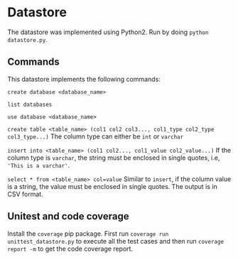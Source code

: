 # Datastore

The datastore was implemented using Python2.  Run by doing ```python datastore.py```.

## Commands

This datastore implements the following commands:

```create database <database_name>```

```list databases```

```use database <database_name>```

```create table <table_name> (col1 col2 col3..., col1_type col2_type col3_type...)```
The column type can either be ```int``` or ```varchar```

```insert into <table_name> (col1 col2..., col1_value col2_value...)```
If the column type is ```varchar```, the string must be enclosed in single quotes, i.e, ```'This is a varchar'```.

```select * from <table_name> col=value```
Similar to ```insert```, if the column value is a string, the value must be enclosed in single quotes.  The output is in CSV format.

## Unitest and code coverage

Install the ```coverage``` pip package.  First run ```coverage run unittest_datastore.py``` to execute all the test cases and then run ```coverage report -m``` to get the code coverage report.
